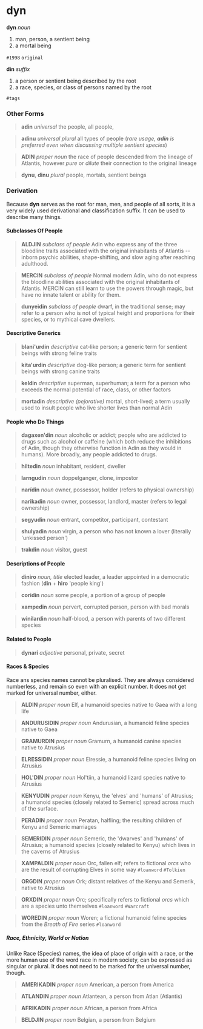 dyn
===

**dyn** _noun_

1. man, person, a sentient being
2. a mortal being

`#1998` `original`

**din** _suffix_

1. a person or sentient being described by the root
2. a race, species, or class of persons named by the root

`#tags`

### Other Forms ###

> **adin** _universal_ the people, all people,

> **adinu** _universal plural_ all types of people (_rare usage, **adin** is preferred even when discussing multiple sentient species_)

> **ADIN** _proper noun_ the race of people descended from the lineage of Atlantis, however _pure_ or _dilute_ their connection to the original lineage

> **dynu**, **dinu** _plural_ people, mortals, sentient beings


### Derivation ###

Because **dyn** serves as the root for man, men, and people of all sorts, it is a very widely used derivational and classification suffix. It can be used to describe many things.

#### Subclasses Of People ####

> **ALDJIN** _subclass of people_ Adin who express any of the three bloodline traits associated with the original inhabitants of Atlantis -- inborn psychic abilities, shape-shifting, and slow aging after reaching adulthood.

> **MERCIN** _subclass of people_ Normal modern Adin, who do not express the bloodline abilities associated with the original inhabitants of Atlantis. MERCIN can still learn to use the powers through magic, but have no innate talent or ability for them.

> **dunyeidin** _subclass of people_ dwarf, in the traditional sense; may refer to a person who is not of typical height and proportions for their species, or to mythical cave dwellers.

#### Descriptive Generics ####

> **blani'urdin** _descriptive_ cat-like person; a generic term for sentient beings with strong feline traits

> **kita'urdin** _descriptive_ dog-like person; a generic term for sentient beings with strong canine traits

> **keldin** _descriptive_ superman, superhuman; a term for a person who exceeds the normal potential of race, class, or other factors

> **mortadin** _descriptive (pejorative)_ mortal, short-lived; a term usually used to insult people who live shorter lives than normal Adin

#### People who Do Things ####

> **dagaxen'din** _noun_ alcoholic or addict; people who are addicted to drugs such as alcohol or caffeine (which both reduce the inhibitions of Adin, though they otherwise function in Adin as they would in humans). More broadly, any people addicted to drugs.

> **hiltedin** _noun_ inhabitant, resident, dweller

> **larngudin** _noun_ doppelganger, clone, impostor

> **narídin** _noun_ owner, possessor, holder (refers to physical ownership)

> **narikadin** _noun_ owner, possessor, landlord, master (refers to legal ownership)

> **segyudin** _noun_ entrant, competitor, participant, contestant

> **shulyadin** _noun_ virgin, a person who has not known a lover (literally 'unkissed person')

> **trakdin** _noun_ visitor, guest

#### Descriptions of People ####

> **diniro** _noun, title_ elected leader, a leader appointed in a democratic fashion (**din** + **hiro** 'people king')

> **coridin** _noun_ some people, a portion of a group of people

> **xampedin** _noun_ pervert, corrupted person, person with bad morals

> **winilardin** _noun_ half-blood, a person with parents of two different species

#### Related to People ####

> **dynari** _adjective_ personal, private, secret

#### Races & Species ####

Race ans species names cannot be pluralised. They are always considered numberless, and remain so even with an explicit number. It does not get marked for universal number, either.

> **ALDIN** _proper noun_ Elf, a humanoid species native to Gaea with a long life

> **ANDURUSIDIN** _proper noun_ Andurusian, a humanoid feline species native to Gaea

> **GRAMURDIN** _proper noun_ Gramurn, a humanoid canine species native to Atrusius

> **ELRESSIDIN** _proper noun_ Elressie, a humanoid feline species living on Atrusius

> **HOL'DIN** _proper noun_ Hol'tiin, a humanoid lizard species native to Atrusius

> **KENYUDIN** _proper noun_ Kenyu, the 'elves' and 'humans' of Atrusius; a humanoid 
species (closely related to Semeric) spread across much of the surface.

> **PERADIN** _proper noun_ Peratan, halfling; the resulting children of Kenyu and Semeric marriages

> **SEMERIDIN** _proper noun_ Semeric, the 'dwarves' and 'humans' of Atrusius; a humanoid species (closely related to Kenyu) which lives in the caverns of Atrusius

> **XAMPALDIN** _proper noun_ Orc, fallen elf; refers to fictional _orcs_ who are the result of corrupting Elves in some way `#loanword` `#Tolkien`

> **ORGDIN** _proper noun_ Ork; distant relatives of the Kenyu and Semerik, native to Atrusius

> **ORXDIN** _proper noun_ Orc; specifically refers to fictional _orcs_ which are a species unto themselves `#loanword` `#Warcraft`

> **WOREDIN** _proper noun_ Woren; a fictional humanoid feline species from the _Breath of Fire_ series `#loanword`

##### Race, Ethnicity, World or Nation #####

Unlike Race (Species) names, the idea of place of origin with a race, or the more human use of the word race in modern society, can be expressed as singular or plural. It does not need to be marked for the universal number, though.

> **AMERIKADIN** _proper noun_ American, a person from America

> **ATLANDIN** _proper noun_ Atlantean, a person from Atlan (Atlantis)

> **AFRIKADIN** _proper noun_ African, a person from Africa

> **BELDJIN** _proper noun_ Belgian, a person from Belgium
